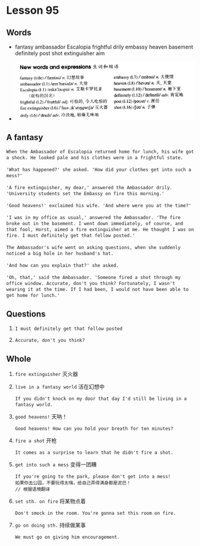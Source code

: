 # Lesson 95

## Words

- fantasy ambassador Escalopia frightful drily embassy heaven basement definitely post shot extinguisher aim

- ![Words](../../../Images/Part2/10/words-95.png)

## A fantasy

```
When the Ambassador of Escalopia returned home for lunch, his wife got a shock. He looked pale and his clothes were in a frightful state.

'What has happened?' she asked. 'How did your clothes get into such a mess?'

'A fire extinguisher, my dear,' answered the Ambassador drily. 'University students set the Embassy on fire this morning.'

'Good heavens!' exclaimed his wife. 'And where were you at the time?'

'I was in my office as usual,' answered the Ambassador. 'The fire broke out in the basement. I went down immediately, of course, and that fool, Horst, aimed a fire extinguisher at me. He thought I was on fire. I must definitely get that fellow posted.'

The Ambassador's wife went on asking questions, when she suddenly noticed a big hole in her husband's hat.

'And how can you explain that?' she asked.

'Oh, that,' said the Ambassador. 'Someone fired a shot through my office window. Accurate, don't you think? Fortunately, I wasn't wearing it at the time. If I had been, I would not have been able to get home for lunch.'
```

## Questions

1. `I must definitely get that fellow posted`

2. `Accurate, don't you think?`

## Whole

1. `fire extinguisher` 灭火器

2. `live in a fantasy world` 活在幻想中

   ```
   If you didn't knock on my door that day I'd still be living in a fantasy world.
   ```

3. `good heavens!` 天呐！

   ```
   Good heavens! How can you hold your breath for ten minutes?
   ```

4. `fire a shot` 开枪

   ```
   It comes as a surprise to learn that he didn't fire a shot.
   ```

5. `get into such a mess` 变得一团糟

   ```
   If you're going to the park, please don't get into a mess!
   如果你去公园，不要玩得太嗨，给自己弄得满身都是泥巴！
   // 根据语境翻译
   ```

6. `set sth. on fire` 将某物点着

   ```
   Don't smock in the room. You're gonna set this room on fire.
   ```

7. `go on doing sth.` 持续做某事

   ```
   We must go on giving him encouragement.
   ```
